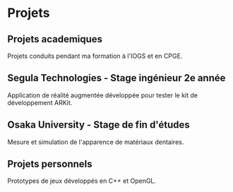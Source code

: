 # Projets
## Projets academiques
Projets conduits pendant ma formation à l'IOGS et en CPGE.
## Segula Technologies - Stage ingénieur 2e année
Application de réalité augmentée développée pour tester le kit de développement ARKit.
## Osaka University - Stage de fin d'études
Mesure et simulation de l'apparence de matériaux dentaires.
## Projets personnels
Prototypes de jeux développés en C++ et OpenGL.
